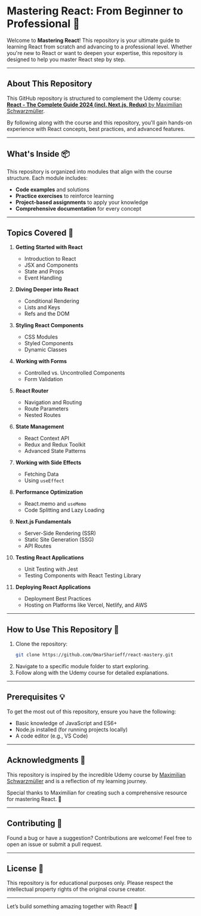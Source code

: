 # Mastering React: From Beginner to Professional 🚀

Welcome to **Mastering React**! This repository is your ultimate guide to learning React from scratch and advancing to a professional level. Whether you're new to React or want to deepen your expertise, this repository is designed to help you master React step by step.

---

## About This Repository

This GitHub repository is structured to complement the Udemy course:  
[**React - The Complete Guide 2024 (incl. Next.js, Redux)** by Maximilian Schwarzmüller](https://www.udemy.com/share/101Wby3@A2Hofr3YfG5tnmnNqXbx6ln3nBUWHV4H-MX_6GEXZRsE47S1G5Fg15nSdcxjfuoEfQ==/).  

By following along with the course and this repository, you'll gain hands-on experience with React concepts, best practices, and advanced features.

---

## What's Inside 📦

This repository is organized into modules that align with the course structure. Each module includes:

- **Code examples** and solutions
- **Practice exercises** to reinforce learning
- **Project-based assignments** to apply your knowledge
- **Comprehensive documentation** for every concept

---

## Topics Covered 📝

1. **Getting Started with React**  
   - Introduction to React  
   - JSX and Components  
   - State and Props  
   - Event Handling  

2. **Diving Deeper into React**  
   - Conditional Rendering  
   - Lists and Keys  
   - Refs and the DOM  

3. **Styling React Components**  
   - CSS Modules  
   - Styled Components  
   - Dynamic Classes  

4. **Working with Forms**  
   - Controlled vs. Uncontrolled Components  
   - Form Validation  

5. **React Router**  
   - Navigation and Routing  
   - Route Parameters  
   - Nested Routes  

6. **State Management**  
   - React Context API  
   - Redux and Redux Toolkit  
   - Advanced State Patterns  

7. **Working with Side Effects**  
   - Fetching Data  
   - Using `useEffect`  

8. **Performance Optimization**  
   - React.memo and `useMemo`  
   - Code Splitting and Lazy Loading  

9. **Next.js Fundamentals**  
   - Server-Side Rendering (SSR)  
   - Static Site Generation (SSG)  
   - API Routes  

10. **Testing React Applications**  
    - Unit Testing with Jest  
    - Testing Components with React Testing Library  

11. **Deploying React Applications**  
    - Deployment Best Practices  
    - Hosting on Platforms like Vercel, Netlify, and AWS  

---

## How to Use This Repository 📖

1. Clone the repository:  
   ```bash
   git clone https://github.com/OmarSharieff/react-mastery.git
   ```
2. Navigate to a specific module folder to start exploring.  
3. Follow along with the Udemy course for detailed explanations.  

---

## Prerequisites 💡

To get the most out of this repository, ensure you have the following:

- Basic knowledge of JavaScript and ES6+
- Node.js installed (for running projects locally)
- A code editor (e.g., VS Code)

---

## Acknowledgments 🙌

This repository is inspired by the incredible Udemy course by [Maximilian Schwarzmüller](https://academind.com/) and is a reflection of my learning journey.  

Special thanks to Maximilian for creating such a comprehensive resource for mastering React. 🎉  

---

## Contributing 🤝

Found a bug or have a suggestion? Contributions are welcome! Feel free to open an issue or submit a pull request.

---

## License 📄

This repository is for educational purposes only. Please respect the intellectual property rights of the original course creator.

---

Let’s build something amazing together with React! 🌟  
